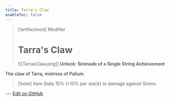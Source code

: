 ```yaml
---
title: Tarra's Claw
enableToc: false
---
```

> [!artifactmod] Modifier
>
> # Tarra's Claw
>
> ![[TarrasClaw.png]]
> **Unlock: Sirenade of a Single String Achievement** 

The claw of Tarra, mistress of Palium.

> [!note] Item Stats
> 15% (+15% per stack) to damage against Sirens.

--- [Edit on GitHub](https://github.com/Mondrethos/gatekeeperwiki/edit/main/content/Artifacts/TarrasClaw.md)